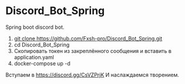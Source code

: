 # Discord_Bot_Spring
Spring boot discord bot.
1)   [git clone ](https://github.com/Fxsh-pro/Discord_Bot_Spring.git)https://github.com/Fxsh-pro/Discord_Bot_Spring.git
2)   cd Discord_Bot_Spring
3)   Скопировать токен из закреплённого сообщения и вставить в application.yaml
4)   docker-compose up -d

Вступаем в https://discord.gg/CsVZPrjK
И наслаждаемся творением.

